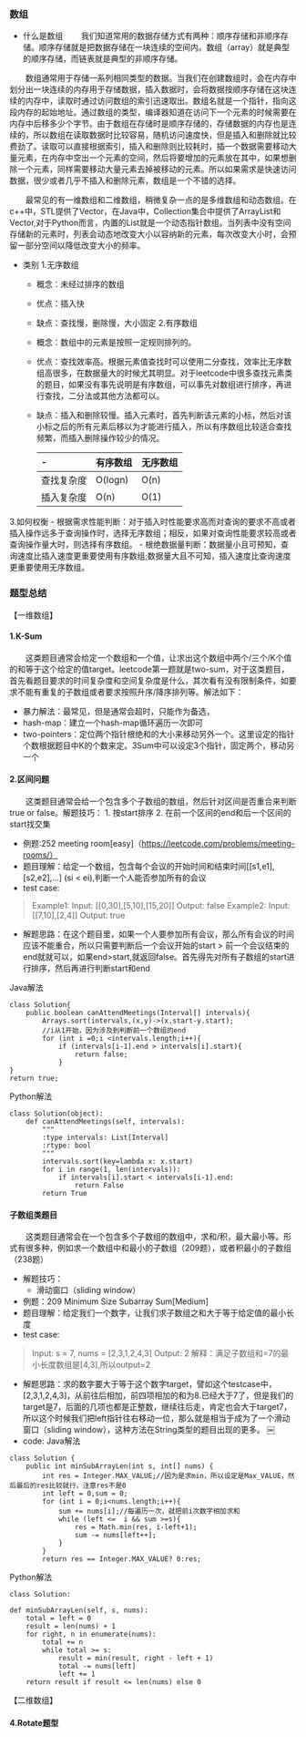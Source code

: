 ### 数组
- 什么是数组
&emsp;&emsp;我们知道常用的数据存储方式有两种：顺序存储和非顺序存储。顺序存储就是把数据存储在一块连续的空间内。数组（array）就是典型的顺序存储，而链表就是典型的非顺序存储。

&emsp;&emsp;数组通常用于存储一系列相同类型的数据。当我们在创建数组时，会在内存中划分出一块连续的内存用于存储数据，插入数据时，会将数据按顺序存储在这块连续的内存中，读取时通过访问数组的索引迅速取出。数组名就是一个指针，指向这段内存的起始地址。通过数组的类型，编译器知道在访问下一个元素的时候需要在内存中后移多少个字节。由于数组在存储时是顺序存储的，存储数据的内存也是连续的，所以数组在读取数据时比较容易，随机访问速度快，但是插入和删除就比较费劲了。读取可以直接根据索引，插入和删除则比较耗时，插一个数据需要移动大量元素，在内存中空出一个元素的空间，然后将要增加的元素放在其中，如果想删除一个元素，同样需要移动大量元素去掉被移动的元素。所以如果需求是快速访问数据，很少或者几乎不插入和删除元素，数组是一个不错的选择。

&emsp;&emsp;最常见的有一维数组和二维数组，稍微复杂一点的是多维数组和动态数组。在c++中，STL提供了Vector，在Java中，Collection集合中提供了ArrayList和Vector,对于Python而言，内置的List就是一个动态指针数组。当列表中没有空间存储新的元素时，列表会动态地改变大小以容纳新的元素，每次改变大小时，会预留一部分空间以降低改变大小的频率。

- 类别
1.无序数组
    - 概念：未经过排序的数组
    - 优点：插入快
    - 缺点：查找慢，删除慢，大小固定
 2.有序数组
    - 概念：数组中的元素是按照一定规则排列的。
    - 优点：查找效率高。根据元素值查找时可以使用二分查找，效率比无序数组高很多，在数据量大的时候尤其明显。对于leetcode中很多查找元素类的题目，如果没有事先说明是有序数组，可以事先对数组进行排序，再进行查找，二分法或其他方法都可以。
    - 缺点：插入和删除较慢。插入元素时，首先判断该元素的小标，然后对该小标之后的所有元素后移以为才能进行插入，所以有序数组比较适合查找频繁，而插入删除操作较少的情况。

        |   - | 有序数组 | 无序数组 |
        | :------| :------ | :------ |
        | 查找复杂度 | O(logn) | O(n) |
        | 插入复杂度 |O(n)| O(1) |

3.如何权衡
    - 根据需求性能判断：对于插入时性能要求高而对查询的要求不高或者插入操作远多于查询操作时，选择无序数组；相反，如果对查询性能要求较高或者查询操作量大时，则选择有序数组。
    - 根绝数据量判断：数据量小且可预知，查询速度比插入速度更重要使用有序数组;数据量大且不可知，插入速度比查询速度更重要使用无序数组。

### 题型总结
【一维数组】
#### 1.K-Sum
&emsp;&emsp;这类题目通常会给定一个数组和一个值，让求出这个数组中两个/三个/K个值的和等于这个给定的值target。leetcode第一题就是two-sum，对于这类题目，首先看题目要求的时间复杂度和空间复杂度是什么，其次看有没有限制条件，如要求不能有重复的子数组或者要求按照升序/降序排列等。解法如下：
- 暴力解法：最常见，但是通常会超时，只能作为备选，
- hash-map：建立一个hash-map循环遍历一次即可
- two-pointers：定位两个指针根绝和的大小来移动另外一个。这里设定的指针个数根据题目中K的个数来定。3Sum中可以设定3个指针，固定两个，移动另一个


#### 2.区间问题
&emsp;&emsp;这类题目通常会给一个包含多个子数组的数组，然后针对区间是否重合来判断true or false。解题技巧：
    1. 按start排序
    2. 在前一个区间的end和后一个区间的start找交集
- 例题:252 meeting room[easy]（https://leetcode.com/problems/meeting-rooms/）
- 题目理解：给定一个数组，包含每个会议的开始时间和结束时间[[s1,e1],[s2,e2],...] (si < ei),判断一个人能否参加所有的会议
- test case:
>Example1:
>Input: [[0,30],[5,10],[15,20]]
>Output: false
>Example2:
>Input: [[7,10],[2,4]]
>Output: true

- 解题思路：在这个题目里，如果一个人要参加所有会议，那么所有会议的时间应该不能重合，所以只需要判断后一个会议开始的start > 前一个会议结束的end就就可以，如果end>start,就返回false。首先得先对所有子数组的start进行排序，然后再进行判断start和end

Java解法
```
class Solution{
    public boolean canAttendMeetings(Interval[] intervals){
        Arrays.sort(intervals,(x,y)->(x.start-y.start);
        //i从1开始，因为涉及到判断前一个数组的end
        for (int i =0;i <intervals.length;i++){
            if (intervals[i-1].end > intervals[i].start){
                return false;
            }
}
return true;
```
Python解法
```
class Solution(object):
    def canAttendMeetings(self, intervals):
        """
        :type intervals: List[Interval]
        :rtype: bool
        """
        intervals.sort(key=lambda x: x.start)
        for i in range(1, len(intervals)):
            if intervals[i].start < intervals[i-1].end:
                return False
        return True

```

#### 子数组类题目
&emsp;&emsp;这类题目通常会在一个包含多个子数组的数组中，求和/积，最大最小等。形式有很多种，例如求一个数组中和最小的子数组（209题），或者积最小的子数组（238题）
- 解题技巧：
    - 滑动窗口（sliding window）
- 例题：209 Minimum Size Subarray Sum[Medium]
- 题目理解：给定我们一个数字，让我们求子数组之和大于等于给定值的最小长度
- test case:
>Input: s = 7, nums = [2,3,1,2,4,3]
>Output: 2
>解释：满足子数组和=7的最小长度数组是[4,3],所以output=2
- 解题思路：求的数字要大于等于这个数字target，譬如这个testcase中，[2,3,1,2,4,3]，从前往后相加，前四项相加的和为8.已经大于7了，但是我们的target是7，后面的几项也都是正整数，继续往后走，肯定也会大于target7，所以这个时候我们把left指针往右移动一位，那么就是相当于成为了一个滑动窗口（sliding window），这种方法在String类型的题目出现的更多。
￼
- code:
Java解法
```
class Solution {
    public int minSubArrayLen(int s, int[] nums) {
        int res = Integer.MAX_VALUE;//因为是求min，所以设定是Max_VALUE，然后最后的res比较就行，注意res不是0
        int left = 0,sum = 0;
        for (int i = 0;i<nums.length;i++){
            sum += nums[i];//每遍历一次，就把前i次数字相加求和
            while (left <=  i && sum >=s){
                res = Math.min(res, i-left+1);
                sum -= nums[left++];
            }
        }
        return res == Integer.MAX_VALUE? 0:res;
```
Python解法
```
class Solution:

def minSubArrayLen(self, s, nums):
    total = left = 0
    result = len(nums) + 1
    for right, n in enumerate(nums):
        total += n
        while total >= s:
            result = min(result, right - left + 1)
            total -= nums[left]
            left += 1
    return result if result <= len(nums) else 0
```

【二维数组】
#### 4.Rotate题型



